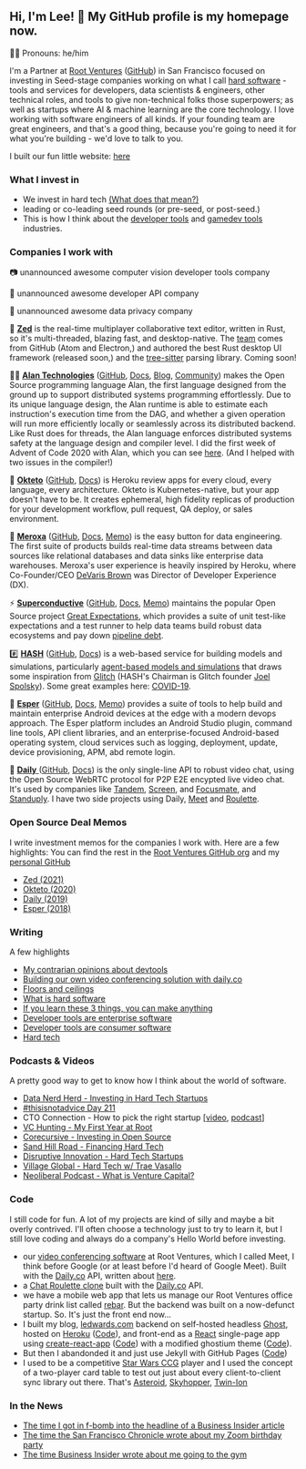 ## Hi, I'm Lee! 👋 My GitHub profile is my homepage now.
🏳️‍🌈 Pronouns: he/him

I'm a Partner at [Root Ventures](https://root.vc) ([GitHub](https://github.com/rootvc)) in San Francisco focused on investing in Seed-stage companies working on what I call [hard software](https://ledwards.com/vc/2020/02/20/what-is-hard-software.html) - tools and services for developers, data scientists & engineers, other technical roles, and tools to give non-technical folks those superpowers; as well as startups where AI & machine learning are the core technology. I love working with software engineers of all kinds. If your founding team are great engineers, and that's a good thing, because you're going to need it for what you're building - we'd love to talk to you.

I built our fun little website: [here](https://root.vc)

### What I invest in
- We invest in hard tech [(What does that mean?)](https://ledwards.com/vc/2020/02/05/hard-tech.html)
- leading or co-leading seed rounds (or pre-seed, or post-seed.)
- This is how I think about the [developer tools](https://twitter.com/terronk/status/1286774556317818880) and [gamedev tools](https://twitter.com/terronk/status/1298084339037528064) industries.

### Companies I work with

📷 unannounced awesome computer vision developer tools company

🔐 unannounced awesome developer API company

👤 unannounced awesome data privacy company

📝 [__Zed__](https://zed.dev) is the real-time multiplayer collaborative text editor, written in Rust, so it's multi-threaded, blazing fast, and desktop-native. The [team](https://zed.dev/team) comes from GitHub (Atom and Electron,) and authored the best Rust desktop UI framework (released soon,) and the [tree-sitter](https://tree-sitter.github.io/tree-sitter/) parsing library. Coming soon!

👨‍🚀 [__Alan Technologies__](https://alan-lang.org) ([GitHub](https://github.com/alantech/alan), [Docs](https://docs.alan-lang.org/), [Blog](https://alan-lang.org/blog.html), [Community](https://discord.com/invite/XatB9we)) makes the Open Source programming language Alan, the first language designed from the ground up to support distributed systems programming effortlessly. Due to its unique language design, the Alan runtime is able to estimate each instruction's execution time from the DAG, and whether a given operation will run more efficiently locally or seamlessly across its distributed backend. Like Rust does for threads, the Alan language enforces distributed systems safety at the language design and compiler level. I did the first week of Advent of Code 2020 with Alan, which you can see [here](https://github.com/ledwards/advent-2020). (And I helped with two issues in the compiler!)

🐙 [__Okteto__](https://okteto.com) ([GitHub](https://github.com/okteto), [Docs](https://okteto.com/docs/getting-started)) is Heroku review apps for every cloud, every language, every architecture. Okteto is Kubernetes-native, but your app doesn't have to be. It creates ephemeral, high fidelity replicas of production for your development workflow, pull request, QA deploy, or sales environment.

🌊 [__Meroxa__](https://meroxa.io) ([GitHub](https://github.com/meroxa), [Docs](https://docs.meroxa.com/docs), [Memo](https://github.com/rootvc/investment-memos/blob/main/meroxa.md)) is the easy button for data engineering. The first suite of products builds real-time data streams between data sources like relational databases and data sinks like enterprise data warehouses. Meroxa's user experience is heavily inspired by Heroku, where Co-Founder/CEO [DeVaris Brown](https://github.com/devarismeroxa) was Director of Developer Experience (DX).

⚡ [__Superconductive__](https://superconductive.com) ([GitHub](https://github.com/superconductive), [Docs](https://github.com/great-expectations/great_expectations/blob/develop/README.md), [Memo](https://github.com/rootvc/investment-memos/blob/main/superconductive.md)) maintains the popular Open Source project [Great Expectations](https://github.com/great-expectations/great_expectations), which provides a suite of unit test-like expectations and a test runner to help data teams build robust data ecosystems and pay down [pipeline debt](https://medium.com/@expectgreatdata/down-with-pipeline-debt-introducing-great-expectations-862ddc46782a).

#️⃣ [__HASH__](https://hash.ai) ([GitHub](https://github.com/hashintel), [Docs](https://docs.hash.ai/core/hello-world/hello-hash)) is a web-based service for building models and simulations, particularly [agent-based models and simulations](https://journal.sohostrategy.com/what-is-abm-abms-f52ff2f1f712) that draws some inspiration from [Glitch](https://glitch.com) (HASH's Chairman is Glitch founder [Joel Spolsky](https://joelonsoftware.com)). Some great examples here: [COVID-19](https://hash.ai/coronavirus).

👾 [__Esper__](https://esper.io) ([GitHub](https://esper-io), [Docs](https://docs.esper.io/), [Memo](https://github.com/rootvc/investment-memos/blob/main/esper.md)) provides a suite of tools to help build and maintain enterprise Android devices at the edge with a modern devops approach. The Esper platform includes an Android Studio plugin, command line tools, API client libraries, and an enterprise-focused Android-based operating system, cloud services such as logging, deployment, update, device provisioning, APM, abd remote login.

📅 [__Daily__ ](https://daily.co) ([GitHub](https://github.com/daily-co), [Docs](https://docs.daily.co/docs/reference-docs)) is the only single-line API to robust video chat, using the Open Source WebRTC protocol for P2P E2E encypted live video chat. It's used by companies like [Tandem](https://tandem.chat), [Screen](https://screen.so), and [Focusmate](https://focusmate.com), and [Standuply](https://standuply.com). I have two side projects using Daily, [Meet](https://github.com/rootvc/meet) and [Roulette](https://github.com/ledwards/roulette).

### Open Source Deal Memos
I write investment memos for the companies I work with. Here are a few highlights:
You can find the rest in the [Root Ventures GitHub org](https://github.com/rootvc/investment-memos) and my [personal GitHub](https://github.com/rootvc/investment-memos)
- [Zed (2021)](https://github.com/rootvc/investment-memos/blob/main/zed.md)
- [Okteto (2020)](https://github.com/rootvc/investment-memos/blob/main/okteto.md)
- [Daily (2019)](https://github.com/rootvc/investment-memos/blob/main/daily.md)
- [Esper (2018)](https://github.com/ledwards/investment-memos/blob/main/esper.md)

### Writing
A few highlights
- [My contrarian opinions about devtools](https://ledwards.com/vc,/software/2020/07/24/my-contrarian-opinions-about-devtools.html)
- [Building our own video conferencing solution with daily.co](https://ledwards.com/software/2020/04/02/building-our-own-video-conferencing-solution-with-daily-co.html)
- [Floors and ceilings](https://ledwards.com/vc/2020/03/20/floors-and-ceilings.html)
- [What is hard software](https://ledwards.com/vc/2020/02/20/what-is-hard-software.html)
- [If you learn these 3 things, you can make anything](https://ledwards.com/olin/2020/02/18/if-you-learn-these-3-things-you-can-make-anything.html)
- [Developer tools are enterprise software](https://ledwards.com/vc/2020/02/11/developer-tools-are-enterprise-software.html)
- [Developer tools are consumer software](https://ledwards.com/vc/2020/02/07/developer-tools-are-consumer-software.html)
- [Hard tech](https://ledwards.com/vc/2020/02/05/hard-tech.html)

### Podcasts & Videos
A pretty good way to get to know how I think about the world of software.
- [Data Nerd Herd - Investing in Hard Tech Startups](https://www.youtube.com/watch?v=FoS0Ovsa-4k)
- [#thisisnotadvice Day 211](https://www.youtube.com/watch?v=nQWHU5D1Ws4)
- CTO Connection - How to pick the right startup [[video](https://vimeo.com/514070087/0cfbafa6cd), [podcast](https://podcast.ctoconnection.com/episodes/short-byte:-lee-edwards---how-to-pick-the-right-tech-startup)]
- [VC Hunting - My First Year at Root](https://vchunting.com/lee-edwards/)
- [Corecursive - Investing in Open Source](https://corecursive.com/043-lee-edwards-developer-tools/)
- [Sand Hill Road - Financing Hard Tech](https://www.youtube.com/watch?v=k4hZxxGHdjI&feature=youtu.be)
- [Disruptive Innovation - Hard Tech Startups](https://podcasts.apple.com/us/podcast/episode-4-what-is-hard-tech-or-deep-tech-why-are-companies/id1477671920?i=1000449154107)
- [Village Global - Hard Tech w/ Trae Vasallo](https://podcasts.apple.com/us/podcast/requests-for-startups-hard-tech-trae-vassallo-lee-edwards/id1316769266?i=1000444589418)
- [Neoliberal Podcast - What is Venture Capital?](https://podtail.com/podcast/the-neolib-podcast/getting-to-the-root-of-venture-capital-ft-lee-edwa/)

### Code
I still code for fun. A lot of my projects are kind of silly and maybe a bit overly contrived. I'll often choose a technology just to try to learn it, but I still love coding and always do a company's Hello World before investing.
- our [video conferencing software](https://github.com/rootvc/meet) at Root Ventures, which I called Meet, I think before Google (or at least before I'd heard of Google Meet). Built with the [Daily.co](https://daily.co) API, written about [here](https://ledwards.com/software/2020/04/02/building-our-own-video-conferencing-solution-with-daily-co.html).
- a [Chat Roulette clone](https://github.com/ledwards/roulette) built with the [Daily.co](https://daily.co) API.
- we have a mobile web app that lets us manage our Root Ventures office party drink list called [rebar](https://github.com/rootvc/rebar). But the backend was built on a now-defunct startup. So. It's just the front end now...
- I built my blog, [ledwards.com](https://ledwards.com) backend on self-hosted headless [Ghost](https://ghost.io), hosted on [Heroku](https://heroku.com) ([Code](https://github.com/ledwards/ghost-on-heroku)), and front-end as a [React](https://github.com/facebook/react) single-page app using [create-react-app](https://create-react-app.dev/docs/getting-started/) ([Code](https://github.com/ledwards/gatsby-ghost)) with a modified ghostium theme ([Code](https://github.com/ledwards/ghostium)).
- But then I abandonded it and just use Jekyll with GitHub Pages ([Code](https://github.com/ledwards/ledwards.github.io))
- I used to be a competitive [Star Wars CCG](https://www.starwarsccg.org/) player and I used the concept of a two-player card table to test out just about every client-to-client sync library out there. That's [Asteroid](https://github.com/ledwards/asteroid), [Skyhopper](https://github.com/ledwards/skyhopper), [Twin-Ion](https://github.com/ledwards/twin-ion)

### In the News
- [The time I got in f-bomb into the headline of a Business Insider article](https://www.businessinsider.com/seed-funds-are-under-existential-threat-from-venture-giants-2021-2)
- [The time the San Francisco Chronicle wrote about my Zoom birthday party](https://www.sfchronicle.com/culture/article/Coronavirus-Staying-at-home-many-in-the-Bay-15148763.php)
- [The time Business Insider wrote about me going to the gym](https://www.businessinsider.com/i-tried-barrys-bootcamp-a-vc-favorite-intense-fitness-program-2019-5)
